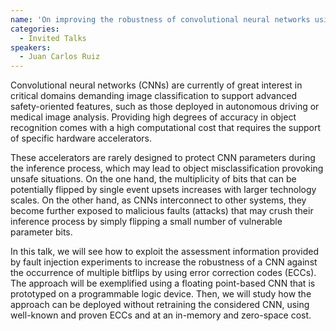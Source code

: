 ```yaml
---
name: 'On improving the robustness of convolutional neural networks using in-parameter zero-space error correction codes'
categories:
  - Invited Talks
speakers:
  - Juan Carlos Ruiz
---
```



Convolutional neural networks (CNNs) are currently of great interest in critical domains demanding image classification to support advanced safety-oriented features, such as those deployed in autonomous driving or medical image analysis. Providing high degrees of accuracy in object recognition comes with a high computational cost that requires the support of specific hardware accelerators.

These accelerators are rarely designed to protect CNN parameters during the inference process, which may lead to object misclassification provoking unsafe situations. On the one hand, the multiplicity of bits that can be potentially flipped by single event upsets increases with larger technology scales. On the other hand, as CNNs interconnect to other systems, they become further exposed to malicious faults (attacks) that may crush their inference process by simply flipping a small number of vulnerable parameter bits.

In this talk, we will see how to exploit the assessment information provided by fault injection experiments to increase the robustness of a CNN against the occurrence of multiple bitflips by using error correction codes (ECCs). The approach will be exemplified using a floating point-based CNN that is prototyped on a programmable logic device. Then, we will study how the approach can be deployed without retraining the considered CNN, using well-known and proven ECCs and at an in-memory and zero-space cost.